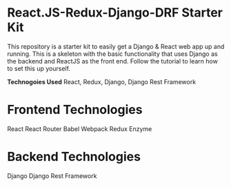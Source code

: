 # React.JS-Redux-Django-DRF Starter Kit

This repository is a starter kit to easily get a Django & React web app up and running. This is a skeleton with the basic functionality that uses Django as the backend and ReactJS as the front end. Follow the tutorial to learn how to set this up yourself.

**Technogoies Used**
React, Redux, Django, Django Rest Framework

# Frontend Technologies
React
React Router
Babel
Webpack
Redux
Enzyme

# Backend Technologies
Django
Django Rest Framework

